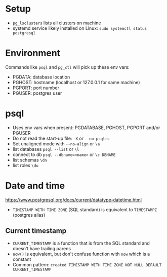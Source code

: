 # Setup
- `pg_lsclusters` lists all clusters on machine
- systemd service likely installed on Linux: `sudo systemctl status postgresql`

# Environment
Commands like `psql` and `pg_ctl` will pick up these env vars:
- PGDATA: database location
- PGHOST: hostname (localhost or 127.0.0.1 for same machine)
- PGPORT: port number
- PGUSER: postgres user

# psql
- Uses env vars when present: PGDATABASE, PGHOST, PGPORT and/or PGUSER
- Do not read the start-up file: `-X` or `--no-psqlrc`
- Set unaligned mode with `--no-align` or `\a`
- list databases `psql --list` or `\l`
- connect to db `psql --dbname=<name>` or `\c DBNAME`
- list schemas `\dn`
- list roles `\du`

# Date and time
https://www.postgresql.org/docs/current/datatype-datetime.html
- `TIMESTAMP WITH TIME ZONE` (SQL standard) is equivalent to `TIMESTAMPZ` (postgres alias)

## Current timestamp
- `CURRENT_TIMESTAMP` is a function that is from the SQL standard and doesn't have trailing parens
- `now()` is equivalent, but don't confuse function with `now` which is a constant
- Common pattern: `created TIMESTAMP WITH TIME ZONE NOT NULL DEFAULT CURRENT_TIMESTAMP`

